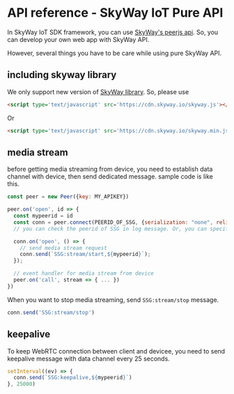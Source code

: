 # API reference - SkyWay IoT Pure API

In SkyWay IoT SDK framework, you can use [SkyWay's peerjs api](http://nttcom.github.io/skyway/en/docs/#JS). So, you can develop your own web app with SkyWay API.

However, several things you have to be care while using pure SkyWay API.

## including skyway library

We only support new version of [SkyWay library](http://nttcom.github.io/skyway/en/alpha-release.html). So, please use

```html
<script type='text/javascript' src='https://cdn.skyway.io/skyway.js'></script>
```

Or

```html
<script type='text/javascript' src='https://cdn.skyway.io/skyway.min.js'></script>
```

## media stream

before getting media streaming from device, you need to establish data channel with device, then send dedicated message.
sample code is like this.

```js
const peer = new Peer({key: MY_APIKEY})

peer.on('open', id => {
  const mypeerid = id
  const conn = peer.connect(PEERID_OF_SSG, {serialization: "none", reliable: true});
  // you can check the peerid of SSG in log message. Or, you can specify peerid of SSG. For more detail please check @@@@@@@@@@@@@@@@@@@@@@@

  conn.on('open', () => {
    // send media stream request
    conn.send(`SSG:stream/start,${mypeerid}`); 
  });

  // event handler for media stream from device
  peer.on('call', stream => { ... })
})
```

When you want to stop media streaming, send `SSG:stream/stop` message.

```js
conn.send('SSG:stream/stop')
```

## keepalive

To keep WebRTC connection between client and devicee, you need to send keepalive message with data channel every 25 seconds.

```js
setInterval((ev) => {
  conn.send(`SSG:keepalive,${mypeerid}`)
}, 25000)
```
 